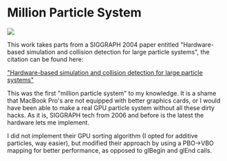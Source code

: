 Million Particle System
===================
![](https://raw.github.com/jhester/physical-simulation/master/2.Particles/screen.png)

This work takes parts from a SIGGRAPH 2004 paper entitled "Hardware-based simulation and collision detection for large particle systems", the citation can be found here: 

["Hardware-based simulation and collision detection for large particle systems"](http://dl.acm.org/citation.cfm?id=1058147.)

This was the first "million particle system" to my knowledge. It is a shame that MacBook Pro's are not equipped with better graphics cards, or I would have been able to make a real GPU particle system without all these dirty hacks. As it is, SIGGRAPH tech from 2006 and before is the latest the hardware lets me implement. 

I did not implement their GPU sorting algorithm (I opted for additive particles, way easier), but modified their approach by using a PBO->VBO mapping for better performance, as opposed to glBegin and glEnd calls.